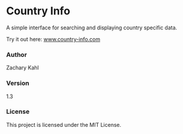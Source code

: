 # Country Info
A simple interface for searching and displaying country specific data.

Try it out here: www.country-info.com

### Author
Zachary Kahl

### Version
1.3

### License
This project is licensed under the MIT License.
